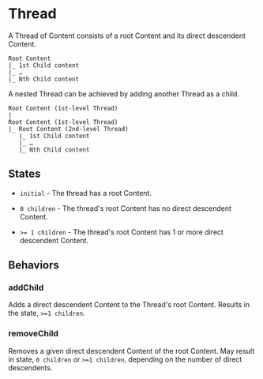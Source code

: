 # Thread

A Thread of Content consists of a root Content and its direct descendent Content.

```
Root Content
|_ 1st Child content
|_ …
|_ Nth Child content
```

A nested Thread can be achieved by adding another Thread as a child.

```
Root Content (1st-level Thread)
|
Root Content (1st-level Thread)
|_ Root Content (2nd-level Thread)
   |_ 1st Child content
   |_ …
   |_ Nth Child content
```

## States
* ```initial``` - 
The thread has a root Content.

* ```0 children``` - 
The thread's root Content has no direct descendent Content.

* ```>= 1 children``` - 
The thread's root Content has 1 or more direct descendent Content.

## Behaviors
### addChild
Adds a direct descendent Content to the Thread's root Content. Results in the state, ```>=1 children```.

### removeChild
Removes a given direct descendent Content of the root Content. May result in state, ```0 children``` or ```>=1 children```, depending on the number of direct descendents.
